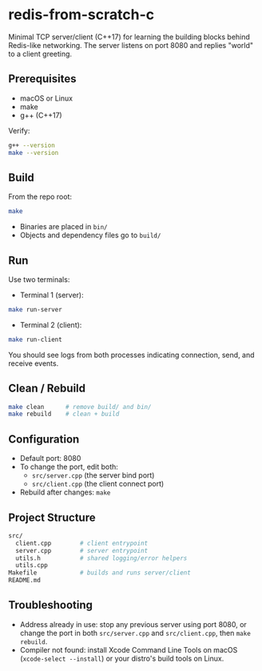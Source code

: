 # redis-from-scratch-c

Minimal TCP server/client (C++17) for learning the building blocks behind Redis-like networking. The server listens on port 8080 and replies "world" to a client greeting.

## Prerequisites
- macOS or Linux
- make
- g++ (C++17)

Verify:
```bash
g++ --version
make --version
```

## Build
From the repo root:
```bash
make
```
- Binaries are placed in `bin/`
- Objects and dependency files go to `build/`

## Run
Use two terminals:

- Terminal 1 (server):
```bash
make run-server
```

- Terminal 2 (client):
```bash
make run-client
```

You should see logs from both processes indicating connection, send, and receive events.

## Clean / Rebuild
```bash
make clean      # remove build/ and bin/
make rebuild    # clean + build
```

## Configuration
- Default port: 8080
- To change the port, edit both:
  - `src/server.cpp` (the server bind port)
  - `src/client.cpp` (the client connect port)
- Rebuild after changes: `make`

## Project Structure
```bash
src/
  client.cpp        # client entrypoint
  server.cpp        # server entrypoint
  utils.h           # shared logging/error helpers
  utils.cpp
Makefile            # builds and runs server/client
README.md
```

## Troubleshooting
- Address already in use: stop any previous server using port 8080, or change the port in both `src/server.cpp` and `src/client.cpp`, then `make rebuild`.
- Compiler not found: install Xcode Command Line Tools on macOS (`xcode-select --install`) or your distro's build tools on Linux.